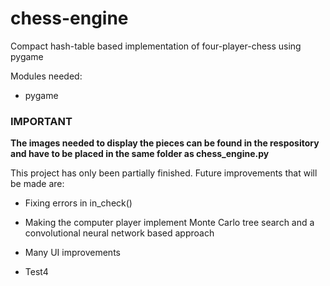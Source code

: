 # chess-engine
Compact hash-table based implementation of four-player-chess using pygame

Modules needed:

* pygame

### IMPORTANT

**The images needed to display the pieces can be found in the respository and have to be placed in the same folder as chess_engine.py**

This project has only been partially finished. Future improvements that will be made are:

* Fixing errors in in_check()

* Making the computer player implement Monte Carlo tree search and a convolutional neural network based approach

* Many UI improvements

* Test4
